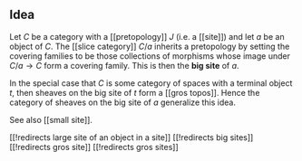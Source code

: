 ## Idea ##

Let $C$ be a category with a [[pretopology]] $J$ (i.e. a [[site]]) and let $a$ be an object of $C$. The [[slice category]] $C/a$ inherits a pretopology by setting the covering families to be those collections of morphisms whose image under $C/a \to C$ form a covering family. This is then the **big site** of $a$.

In the special case that $C$ is some category of spaces with a terminal object $t$, then sheaves on the big site of $t$ form a [[gros topos]]. Hence the category of sheaves on the big site of $a$ generalize this idea.

See also [[small site]].

[[!redirects large site of an object in a site]]
[[!redirects big sites]]
[[!redirects gros site]]
[[!redirects gros sites]]
